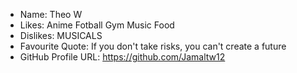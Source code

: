 - Name: Theo W
- Likes: Anime Fotball Gym Music Food
- Dislikes: MUSICALS
- Favourite Quote: If you don't take risks, you can't create a future
- GitHub Profile URL: https://github.com/Jamaltw12
